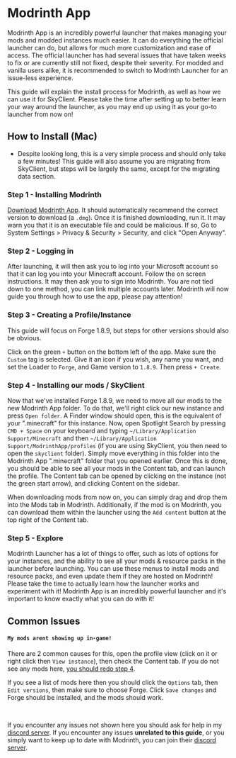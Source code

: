 # Modrinth App

Modrinth App is an incredibly powerful launcher that makes managing your mods and modded instances much easier. It can do everything the official launcher can do, but allows for much more customization and ease of access. The official launcher has had several issues that have taken weeks to fix or are currently still not fixed, despite their severity. For modded and vanilla users alike, it is recommended to switch to Modrinth Launcher for an issue-less experience.

This guide will explain the install process for Modrinth, as well as how we can use it for SkyClient. Please take the time after setting up to better learn your way around the launcher, as you may end up using it as your go-to launcher from now on!

## How to Install (Mac)

* Despite looking long, this is a very simple process and should only take a few minutes! This guide will also assume you are migrating from SkyClient, but steps will be largely the same, except for the migrating data section.

### Step 1 - Installing Modrinth

[Download Modrinth App](https://modrinth.com/app). It should automatically recommend the correct version to download (a `.dmg`). Once it is finished downloading, run it. It may warn you that it is an executable file and could be malicious. If so, Go to System Settings > Privacy & Security > Security, and click "Open Anyway".

### Step 2 - Logging in

After launching, it will then ask you to log into your Microsoft account so that it can log you into your Minecraft account. Follow the on screen instructions. It may then ask you to sign into Modrinth. You are not tied down to one method, you can link multiple accounts later. Modrinth will now guide you through how to use the app, please pay attention!

### Step 3 - Creating a Profile/Instance

This guide will focus on Forge 1.8.9, but steps for other versions should also be obvious.

Click on the green `+` button on the bottom left of the app. Make sure the `Custom` tag is selected. Give it an icon if you wish, any name you want, and set the Loader to `Forge`, and Game version to `1.8.9`. Then press `+ Create`.

### Step 4 - Installing our mods / SkyClient

Now that we've installed Forge 1.8.9, we need to move all our mods to the new Modrinth App folder. To do that, we'll right click our new instance and press `Open folder`. A Finder window should open, this is the equivalent of your ".minecraft" for this instance. Now, open Spotlight Search by pressing `CMD + Space` on your keyboard and typing `~/Library/Application Support/Minecraft` and then `~/Library/Application Support/ModrinthApp/profiles` (if you are using SkyClient, you then need to open the `skyclient` folder). Simply move everything in this folder into the Modrinth App ".minecraft" folder that you opened earlier. Once this is done, you should be able to see all your mods in the Content tab, and can launch the profile. The Content tab can be opened by clicking on the instance (not the green start arrow), and clicking Content on the sidebar.

When downloading mods from now on, you can simply drag and drop them into the Mods tab in Modrinth. Additionally, if the mod is on Modrinth, you can download them within the launcher using the `Add content` button at the top right of the Content tab.

### Step 5 - Explore

Modrinth Launcher has a lot of things to offer, such as lots of options for your instances, and the ability to see all your mods & resource packs in the launcher before launching. You can use these menus to install mods and resource packs, and even update them if they are hosted on Modrinth! Please take the time to actually learn how the launcher works and experiment with it! Modrinth App is an incredibly powerful launcher and it's important to know exactly what you can do with it!

## Common Issues

#### `My mods arent showing up in-game!`

There are 2 common causes for this, open the profile view (click on it or right click then `View instance`), then check the Content tab. If you do not see any mods here, [you should redo step 4](#step-4-installing-our-mods-skyclient).

If you see a list of mods here then you should click the `Options` tab, then `Edit versions`, then make sure to choose Forge. Click `Save changes` and Forge should be installed, and the mods should work.

<br>

If you encounter any issues not shown here you should ask for help in my [discord server](https://discord.gg/rejfv9kFJj).
If you encounter any issues **unrelated to this guide**, or you simply want to keep up to date with Modrinth, you can join their [discord server](https://discord.gg/modrinth-734077874708938864).


